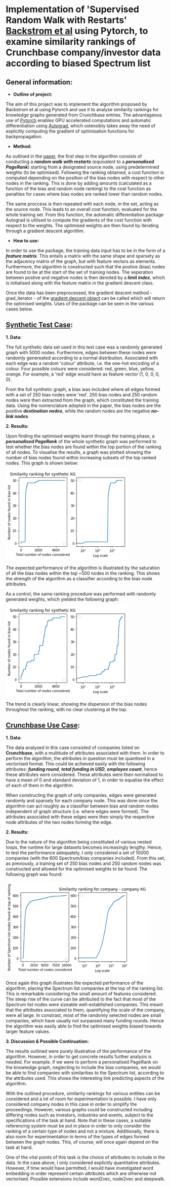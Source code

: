 # Implementation of  'Supervised Random Walk with Restarts' [Backstrom et al](https://arxiv.org/pdf/1011.4071.pdf) using Pytorch, to examine similarity rankings of Crunchbase company/investor data according to biased Spectrum list 

## __General information:__

* __Outline of project:__

The aim of this project was to implement the algorithm proposed by Backstrom et al using Pytorch and use it to analyse similarity rankings for knowledge graphs generated from Crunchbase entries. The advantageous use of [Pytorch](https://pytorch.org/docs/stable/index.html) enables GPU accelerated computations and automatic differentiation using [Autograd](https://pytorch.org/tutorials/beginner/blitz/autograd_tutorial.html), which ostensibly takes away the need of explicitly computing the gradient of optimisation functions for backpropagation.

* __Method:__

As outlined in the [paper](https://arxiv.org/pdf/1011.4071.pdf), the first step in the algorithm consists of conducting a **_random walk with restarts_** (equivalent to a **_personalised PageRank_**) starting from a designated source node, using predetermined weights (to be optimised). Following the ranking obtained, a cost function is computed depending on the position of the bias nodes with respect to other nodes in the ranking. This is done by adding amounts (calculated as a function of the bias and random node ranking) to the cost function as penalties for cases where bias nodes are ranked lower than random nodes. 

The same proccess is then repeated with each node, in the set, acting as the source node. This leads to an overall cost function, evaluated for the whole training set. From this function, the automatic differentiation package Autograd is utilised to compute the gradients of the cost function with respect to the weights. The optimised weights are then found by iterating through a gradient descent algorithm. 

* __How to use:__

In order to use the package, the training data input has to be in the form of a *__feature matrix__*. This entails a matrix with the same shape and sparsety as the adjacency matrix of the graph, but with feature vectors as elements. Furthermore, the algorithm is constructed such that the postive (bias) nodes are found to be at the start of the set of training nodes. The seperation between postive and negative nodes is then denoted by a *__limit index__*, which is initialised along with the feature matrix in the gradient descent class. 

Once the data has been preprocessed, the gradient descent method - grad_iterator - of the [gradient descent object](https://github.com/vada-oxford/gen-sim/blob/master/mw-pagerank/algorithms/grad_descent.py) can be called which will return the optimised weights. Uses of the package can be seen in the various cases below.  


## __[Synthetic Test Case](./mw_pagerank_synthetic_test.ipynb):__

__1. Data:__ 

The full synthetic data set used in this test case was a randomly generated graph with 5000 nodes. Furthermore, edges between these nodes were randomly genereated according to a normal distribution. Associated with each edge was a random 'colour' attribute, i.e. the one-hot encoding of a colour. Four possible colours were considered: red, green, blue, yellow, orange. For example, a 'red' edge would have as feature vector [1, 0, 0, 0, 0]. 

From the full synthetic graph, a bias was included where all edges formed with a set of 250 bias nodes were 'red'. 250 bias nodes and 250 random nodes were then extracted from the graph, which constituted the training data. Using the nomenclature adopted in the paper, the bias nodes are the positive **_destination nodes_**, while the random nodes are the negative **_no-link nodes_**. 

__2. Results:__

Upon finding the optimised weights learnt through the training phase, a **_personalised PageRank_** of the whole synthetic graph was performed to test whether the bias nodes are found within the top portion of the ranking of all nodes. To visualise the results, a graph was plotted showing the number of bias nodes found within increasing subsets of the top ranked nodes. This graph is shown below: 

   ![Bias results](./results/bias-synthethic-results.png "Bias Resuts")

The expected performance of the algorithm is illustrated by the saturation of all the bias nodes within the top ~500 nodes in the ranking. This shows the strength of the algorithm as a classifier according to the bias node attributes. 

As a control, the same ranking procedure was performed with randomly generated weights, which yielded the following graph:

   ![Random results](./results/rand-synthethic-results.png "Randomly Generated Weights")

The trend is clearly linear, showing the dispersion of the bias nodes throughout the ranking, with no clear clustering at the top.  

## __[Crunchbase Use Case](./mw_pagerank_test.ipynb):__ 

__1. Data:__

The data analysed in this case consisted of companies listed on **Crunchbase**, with a multitude of attributes associated with them. In order to perform the algorithm, the attributes in question must be quantised in a vectorised format. This could be achieved easily with the following attributes: **_funding round_**, **_total funding in USD_**, **_employee count_**, hence these attributes were considered. These attributes were then normalised to have a mean of 0 and standard deviation of 1, in order to equalise the effect of each of them in the algorithm. 

When constructing the graph of only companies, edges were generated randomly and sparsely for each company node. This was done since the algorithm can act roughly as a classifier between bias and random nodes independent of graph structure (i.e. where edges were formed). The attributes associated with these edges were then simply the respective node attributes of the two nodes forming the edge.

__2. Results:__

Due to the nature of the algorithm being constituted of various nested loops, the runtime for large datasets becomes increasingly lengthy. Hence, to test the performance adequately, I only considered a set of 10000 companies (with the 600 Spectrum/bias companies included). From this set, as previously, a training set of 250 bias nodes and 250 random nodes was constructed and allowed for the optimised weights to be found. The following graph was found:

   ![Use case results](./results/usecase-results.png)

Once again this graph illustrates the expected performance of the algorithm, placing the Spectrum list companies at the top of the ranking list. This is remarkable considering the small amount of features considered. The steep rise of the curve can be attributed to the fact that most of the Spectrum list nodes were sizeable well-established companies. This meant that the attributes associated to them, quantifying the scale of the company, were all large. In constrast, most of the randomly selected nodes are small companies, which have usually not surpassed many funding rounds. Hence the algorithm was easily able to find the optimised weights biased towards larger feature values. 

__3. Discussion & Possible Continuation:__

The results outlined were purely illustrative of the performance of the algorithm. However, in order to get concrete results further analysis is needed. For example. if we were to perform a personalised PageRank on the knowledge graph, neglecting to include the bias companies, we would be able to find companies with similarities to the Spectrum list, according to the attributes used. This shows the interesting link predicting aspects of the algorithm.  

With the outlined procedure, similarity rankings for various entities can be considered and a lot of room for experimentation is possible. I have only considered company nodes in this case in order to simplify the proceedings. However, various graphs could be constructed including differing nodes such as investors, industries and events, subject to the specifications of the task at hand. Note that in these cases, a suitable referencing system must be put in place in order to only consider the ranking of a certain type of nodes and not a mixture. Additionally, there is also room for experimentation in terms of the types of edges formed between the graph nodes. This, of course, will once again depend on the task at hand. 

One of the vital points of this task is the choice of attributes to include in the data. In the case above, I only considered explicitly quantitative attributes. However, if time would have permitted, I would have investigated word embedding in order represent certain attributes which are otherwise not vectorised. Possible extensions include word2vec, node2vec and deepwalk.

